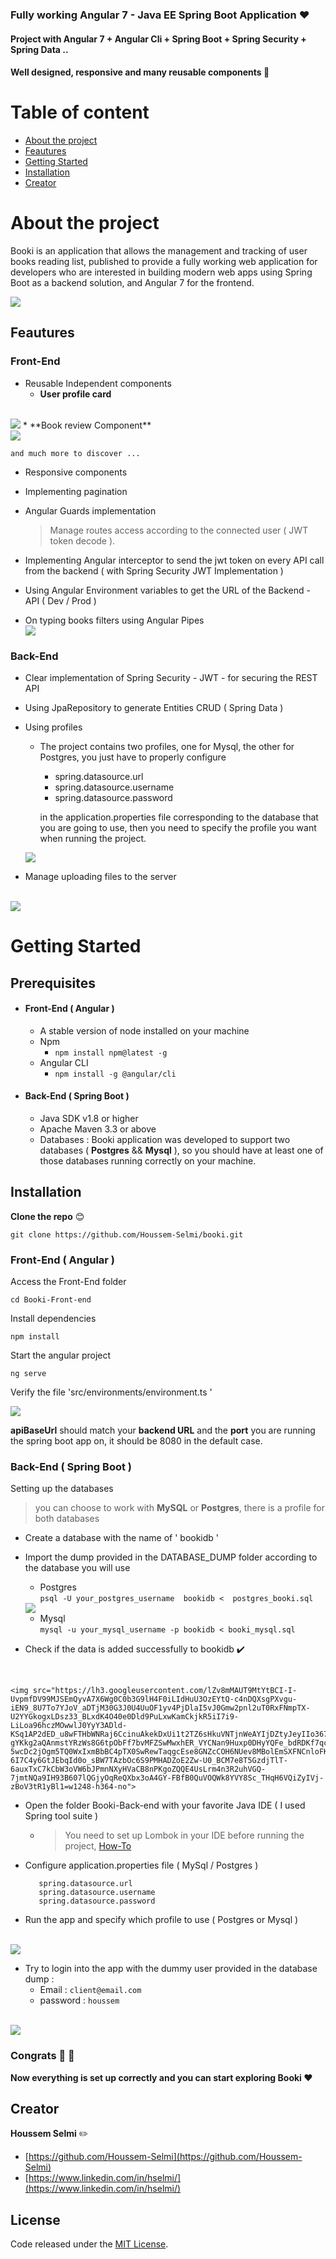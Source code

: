 


### Fully working Angular 7 -  Java EE Spring Boot  Application :heart: 

####  Project with Angular 7 + Angular Cli + Spring Boot + Spring Security + Spring Data ..

####  Well designed, responsive and many reusable components :art:



#  Table of content

<ul>
<li><a href="#about-the-project">About the project</a></li>
<li><a href="#feautures">Feautures  </a></li>
<li><a href="#getting-started">Getting Started</a></li>
<li><a href="#installation">Installation</a></li>
<li><a href="#creator">Creator </a></li>

</ul>



# About the project 
Booki is an application that allows the management and tracking of user books reading list,
published to provide a fully working web application for developers who are interested in building
modern web apps using  Spring Boot as a backend solution, and Angular 7 for the frontend.

<img src="https://firebasestorage.googleapis.com/v0/b/booki-26bbf.appspot.com/o/a1.gif?alt=media&token=3fd32186-9342-488e-8e08-5006b47f0194">

## Feautures  

### Front-End 

* Reusable Independent components 	
	*  **User profile card**	
	</br>
 <img src="https://lh3.googleusercontent.com/SXDlspy3VtNvDfkY_KLEUfRFMkETswcvUMg4xOPQUpnx6nyn1jtchSm57nfpwAzbs-IUTeN-_M3zwBGt27j1QB5VLN8KKKwr_VbPvai8PGaLzeECPFBqfxesscGxOP6K9EguS8le1KsJJ30R5-AhOmsBq4ZL9DChuUZVy29I4b1AUH9FVWH9Oa9WLt4xvS264vEl580Bb_1DskYYnl8WNBWMWOgZi90sf167i0nBcO2UbIUgyxc2vYj_xC7HJPoXjs0Fu0Y5qqdf554ANEryZd7cgef6IdYSdh1hHJ1TFq1fg4DEQZ6kK4usct4OyY11Ktdd_9Mtx-g3jp_wtXuilGGmR3l5TXyRVDPg8Pfc_dNe3SJjdzwdCfIMr7Yp_CfzEuggK27ZVgNE98xDblPDg3Oo0LgB2J7gcOhA2z_qGT4SFkD6gpZOdRJieqd1H0an1TrVrk15Srj3N3xaQHDsB7skDEqFVV6vwn9lqqoAveUZ9ECRerphmnYjI4IjUyn0cXCUMMLFic7LToJ4RRzxMRS-5qnPEej-k3HvViqofwsokD79tS3cEkaBXiPc0YynjFjhqKtFLwgzCIqBICccOzAp58T1-aOal3HV-DS756Kh5gbPq65hPFKspEXbBhywdS9CeW0XnkAPOHx05ohbkyte7goi6S3siXFIWB7gwvQyvq3_7M95E3x7dT_6TenoxOp9MK5srVPmGV_VjOOjwWh_=w1358-h551-no">	
	*	**Book review Component**
	</br>
		 <img src="https://lh3.googleusercontent.com/c1E7ESy7xzkB7vulNSEh4iTbfKGgP6sXxP0yIOP_rNsxG1ZOVGEJ-p9nDWOUXSwfp4f_BT-MyqVQOa4BbuVIqm7e7EGTEWQMj0RzRvMSTRBZynxvuUJ5S5dulL4kco4anHrQmvW5_3qRprF4Mrcq3ONUhVnMYcDfExjJVRtzg9-Wx9pUG1MC_6FdpoZajJP4eVWiccKfyprNABZJT15_ZZa9S1oOfa1UtDGYNZBfLB3aldoKyOYx1cMmtqhYTbh1ptLx2w-1XUTs7FG-P-v3u-iWKnzD9899RVglljm68RKw-JmUUZ58HpigUHZJeIit-vPfZtu1HMggWNo5G6FypoBuKW2qpGVf6_eTHwW81Ull_l1Y7CklK4yitUYxjkn_RlVDuJJS9bJpJkZFIZkAfIYYosZZW54m9FezYBusZUp5jEc1FPLwsNNiNnTF9yRiKbWD8HyC9TIikOZJGrRx-1fhrNRtbM9p_8xtKx--4bGkyLm4ruxctj77WSyg_c4yzUGJxphC7Sg3zskaTH-uRAhBVe8Gt-NKwlIz3Of3XKQXhkCTupjvVUGUjHPT9zsW25g4lQGaCxQHco2WhvODjN5Tfs52nvh9uGfB1Qt1mvdqQdwOICoIKyt2qwlloIutsxFA-GVpuYeRFO-texSKLzg5mqbvhwYYUfR0KBzy-0C3h0Seb4K4WGHQb3KO3HaDe24pq4_rLzBxcqodwep9ti2m=w504-h471-no">	

	and much more to discover ...
* Responsive components
* Implementing pagination
* Angular Guards implementation
  >  Manage routes access according to the connected user ( JWT token decode ).
  
 * Implementing Angular interceptor to send the jwt token
    on every API call from the backend ( with Spring Security JWT Implementation )
* Using Angular Environment variables to get the URL of the Backend - API  ( Dev / Prod )
* On typing books filters using Angular Pipes 
	<br/>
		 <img src="https://lh3.googleusercontent.com/0IlrF5-AozR1UJ1mC83PmKJ3YY1s6HU0vAquhZquVbaa5bCRGjCEVHoQqiOoY2-eDfUTr6yUIYnrNnHreFMavQVMz04nuT-iteV0oXU7Gsg7jnCX3Ln_h8NhkLHoA93_eKsPLBIerehHN4wViEVspGZleg_prpOoBkoReVfNmfacHUDTZaZl805TLaKM_VyeFwpC0yyqmRL-95BdRsdxoFFHEM9paQQ6reIeQdmCa3NgecSFpizlmPJ44rux1sP4FN2WJm2AKADL8CKdSmv4srBKIh6CfauYRkqup2MQtV7fI0AvBu_aEOVPY_2ncPAJ7CILhQrg7XkY5kti9Q6h1LWWv_4Jug1HzJvelgZwuaw2y6hV2Ij9_7cClrUZ3ku1QtVzwTjYX0B4b_v_95W28Z3fzE_MMDnEEeX2esCpxd_Ue8xYrkRKy2eSj0O2NMz0Xo61I3404G3dd4fjC4CyXGKxdjxSgmobF-WcPilveSFbdryUoN2taa-nFhkuaTQNcAaJt7kWUQKkthmhW1TJNC-EuOWU26NbS6bGcUYV4gwCqRoXDn8bXMVYKyoXQ5ZxgYRSpuGrUeoMLlStszVgmDixCXzYD0s7OBQxfkYa1MDS5lWRDGt68xdmWOH_su5ux6UlYgCWD41D1fV_6UDgLRzXmdE2Pkyt0qSUzEqubhwoowGuN0nJOEpYxTF3e0N21A4dantQgNhEymXViQE9TEUs=w1333-h695-no">	


### Back-End 

* Clear implementation of Spring Security - JWT - for securing the REST API
* Using JpaRepository to generate Entities CRUD ( Spring Data )
* Using profiles
	* The project contains two profiles, one for Mysql, the other for Postgres, you just have to properly configure 
		* spring.datasource.url
		* spring.datasource.username
		* spring.datasource.password
			
	  in the application.properties file corresponding to the database that you are going to use, then you need to specify the profile you want when running the project.
	  
	 <img src="https://lh3.googleusercontent.com/W5ieK4HjPUVB_kscf9c6GFpx23sj8YYsiFvyYRua72jeIWqUQ2lb48MX8wySYWQH6uOatk3PtFVvBqqxTklBUfIk_RZV8IsjEHtxFrhQHRQLRpIssnPSMzWFVU9B9DJ5-Q5rC0jU31T2ILX9PsG4YUfmeC7EnyOtPPv0U79AmgLrs3HHsxIpHyi_qroxLmne5oPXP1c-utEKo2wqvxZ1Gabgb5j5Z6ZXyUibMReL7XL5FFaOwA2XeiGM8fg1ZwxNIkw5nz608yuSFF3Jreci6AN4wDCZwKHo75y83WHMgva54TSiuN0pMhsTfKocpap401Yf-Zi1vx7CAl6S9jnf3C0N4mlMSsJxn3ML9XeWbHD4G-Lo9CoTg-6tf-9W4__iYEQNr9mPgNxjiNfYeFTpjQ1WaMdTm9uLjadX9JVhQQEGZXwBK0WnKp2RHOHhRcr_7XB9puMq5ZIG6OMJdZRe_0pS0IEC32cgaabFLWwUbfUd45yV2eKwCL2R_E4zaWQzpf77KE23AjDrTQiECXNd8-YpsUnVf2adFeGCSWR1Wx_0-wlQAS7f_bBu_Nq3ia8xdlVQyUJayG6kmc-XJWKklAaKLCWSKdF5gT4QLgPFTYOcwuNzG2vy-UphQ30AB-TVIGSKaFl6PgKzLC3ngQ3M3pBUZYedJmKeEl6iIPUCOD5LPu06obJAzWTyta5Pu4PS0q0wBX2-wiooEVbutwuQUIz4=w908-h646-no">	
* Manage uploading files to the server 
<br/>
 <img src="https://lh3.googleusercontent.com/mifhuF2cAmkH7OlPshcpaF0qfukohDIW-tXybxv5-YrYhkeD2SoniB78um9yQVU7laxM1V4eHXwwONtLNjNKutXz5tZ4q3dq3ZmLzcpBhRE9fNWo_qJaxu1q8gH4v80TzAEx_TvUkCv9H_3a4Qo-3_lJ1DmFJvY7ocx5XE6Hx-TLelJ9-lJXh-cqq1OEYkOE8F4RPczptmRDwVemZR-MspIdwWGJNxUgQFDsDzDwdKiRsjmdwM9PLWswMKGkC4vln78FG_Euv0SeX2e_qjqTtSODPX-ZCUpJk7ESe394xOByTfZ0qeNoYgXzkfu7eHmCVDnKSj6qVq_TkJqU9bGjDC3pkRKcGmhcLV9QgcLVXAAGgPsideFGoueQHkiTrF1Kg0dDysBIlo2PErw7TU5ZihNzshW4QH3rMbpi-XMG6azV6ODb6H8cT-Owyqh9S6riXMyXU8fc4JQYzO2L4zfLVjYbwM3EcjCeLKEAFFQVwhOewTzMbeHVfJnfGh68Vo4OGolkLk0qcFlAHFPSxcroHunPX6Mo1XqGcSBZnZfc7aRydnCanUdZfbq3GTqKk6x-j739HRNN5KyhFV6NQ5Z0jklf6a0tsY4OBaIdDxVK2kXeE7BZs3vUvHuhkvCoiX6Hxz3ufEmuiDm14C0NXs8AlU60RicefnZzxvuIm_3HAfPdCIFIuTy5BwhA9J8Bcu66XK9GigNPwQ32OoxlJxnXAM6G=w1239-h646-no">	

# Getting Started

## Prerequisites 
* #### Front-End ( Angular )
	* A stable version of node installed on your machine
	* Npm
		* `npm install npm@latest -g`
	* Angular CLI
		* `npm install -g @angular/cli`


* #### Back-End ( Spring Boot )
	* Java SDK v1.8 or higher 
	* Apache Maven 3.3 or above
	* Databases : Booki application was developed to support two databases ( **Postgres** && **Mysql** ), so you should have at least one of those databases running correctly on your machine.
	
## Installation 

 **Clone the repo**  :blush:
	 

    git clone https://github.com/Houssem-Selmi/booki.git
	

### Front-End ( Angular )
Access the Front-End folder

    cd Booki-Front-end 
  
  Install dependencies

    npm install

Start the angular project 

    ng serve 

Verify the file 'src/environments/environment.ts '


<img src="https://lh3.googleusercontent.com/z2M6KTngB0ujAXJCnvOrw01S5QzlRnmMTcktAtv43tE-OwFR9eU80yjDOm10xcJdxaDz0zY9wtzVMDvKxTKS4NGFTfccTMopHcx3dCWnrrDwilee8emURkCRYN-qv3yJPgn0v8Q1q5a4G_COdT987Xq_8F20mm52Zx7i_kdopK5n3KrJmAJxKzhuD3zfY5uBScgP20RD8U3DnCQRJ2kHTx8M675ZIdwbzBRqL1x2HRc-wGvMth4pon6SNP7bbjwd4Gmqi5TEsdz62helvqgdprHbhf_z-TW027BfshfETVqM1aBI7Qgqvh8jJUeoQDdBagXiiwBm84iNro8_7gl1cSR7BW8QvwHB_a_prk6s63T90c1tP2X5A9YsQlCLrFQRxZWTJph9I1keTiUfKSLKrYgynb43uPqHyPHWoMLRNaOpsmh5kGTm0ffzoajkyG4wEd6w4EiE0p8KwIqTjmsGLdDagQIeZVhub6oqkOW8VnrS7o29vyhivwY-ZX-zMmoZt_p_tKZDMZX8KPhvEYjMIprUa0XLfZbySEd48S9lUgHPZp16PxjjhAHWReoxP8YjEsC1iem9fFpYGIdrjLbrtJ7DEM7G9jy2KqxwLUdKGAVMxpELw-4f7PUWOsiOBuYu5bNd_o7cE7rbsqWo9HawkMwSr2_4RiLaweHI0S7iT1aScYCSZrtXTpQOaoGwF-30-cKuvSX_JF5lGdqFFpbRor1p=w1150-h646-no">	
	

**apiBaseUrl** should match your **backend URL** and the **port** you are running the spring boot app on, it should be 8080 in the default case.


### Back-End ( Spring Boot )

  Setting up the databases

> you can choose to work with **MySQL** or **Postgres**, there is a profile for both databases

* Create a database with the name of ' bookidb '
* Import the dump provided in the DATABASE_DUMP folder according to the database you will use
	- Postgres  
	  `psql -U your_postgres_username  bookidb <  postgres_booki.sql`

	<img src="https://lh3.googleusercontent.com/H6eJ92R0aVHM_Q0A7gf97-xA70U-ZuyUqf0WtCED7HWIYQSn2u3MpU1jiPGe4gcuBpfWB34sZ300C9vnLNJJblYRboKr3CQ-qqGzOr1lGfkrdMH7ekMK2CkaM9qK55O3O2KNZEYuY02L3Gg2np5Godp4gCFK8dQ7lzPAPAO-_4sPHJJU5ej8Qy0YCsEg7HzRPzAlqEFhZyzF9Xi0RaPEaqaH-8R2-IGg-4fqj9_3YS4YFNK6sENkoZVVNNeIfpeSq87TA4P-36Yy0cDQW8uYIJEVb0Petnv7p7OKBBGjOMFPcMZtyqauPlM8_v8EuzIO3tmanm7g2_fq-LgGPdsiicLflZ_V5OwK8D-cYV7mfcXrNDQODPKoJH26nrl1ZgXDTKNMjdRVNEyHKJhfIRfiWfAscRt0Ffznb3z9jn8Mhccwm0q4eWQf8BTZjj9SsGBDQYHFC1iJ35mOekSO3QQ_d_xQNuNzklic2z-Rkxzwz0xaAEAEcBB7T4qnmvtrOzZ90pMvqErrj8VnOuUhV-cG82K2YzFvfTwjPNFxBbROwcXWXxMHQ_EcDdt7gtRWtQnnHU23mbJyjS35ASfNw8LfRWMEPaZrDxi10Xed4CQBDhDr2JzyUQ2Tp1hiXmnDwgVNoQedsEOULusHcJlB65CovsxSazkrexCZqHImXRiX6zVe6Fm-xxhAcbxtE9G6RTbTbLGzVeYlumVE_1173uIIR4kr=w627-h316-no">	



	- Mysql  
	  `mysql -u your_mysql_username -p bookidb < booki_mysql.sql
`


* Check if the data  is added successfully to bookidb  ✔️
</br>

	<img src="https://lh3.googleusercontent.com/lZv8mMAUT9MtYtBCI-I-UvpmfDV99MJSEmQyvA7X6Wg0C0b3G9lH4F0iLIdHuU3OzEYtQ-c4nDQXsgPXvgu-iEN9_8U7To7YJoV_aDTjM30G3J0U4UuOF1yv4PjDlaI5vJ0Gmw2pnl2uT0RxFNmpTX-U2YYGkogxLDsz33_BLxdK4O40e0Dld9PuLxwKamCkjkR5iI7i9-LiLoa96hczMOwwlJ0YyY3ADld-KSq1AP2dED_u8wFTHbWNRaj6CcinuAkekDxUi1t2TZ6sHkuVNTjnWeAYIjDZtyJeyIIo367U9-gYKkg2aQAnmstYRzWs8G6tpObFf7bvMFZSwMwxhER_VYCNan9Huxp0DHyYQFe_bdRDKf7qcEEL0vuC4n-5wcDc2jOgm5TQ0WxIxmBbBC4pTX0SwRewTaqgcEse8GNZcCOH6NUev8MBolEmSXFNCnloFKkmrryXfsyqxqJ7HAsV31bd3kcy2thUyW37bqsPL0jXZJGRpz167quSUkZkIJGHtwSImgQ6sZ-6I7C4y6GtJEbqId0o_sBW7TAzbOc6S9PMHADZoE2Zw-U0_BCM7e8T5GzdjTlT-6auxTxC7kCbW3oVW6bJPmnNXyHVaCB8nPKgoZQQE4UsLrm4n3R2uhVGQ-7jmtNQa9IH93B607lQGjyOqReQXbx3oA4GY-FBfB0QuVOQWk8YVY8Sc_THqH6VQiZyIVj-zBoV3tR1yBl1=w1248-h364-no">	
	
* Open the folder Booki-Back-end with your favorite Java IDE ( I used Spring tool suite ) 
	*  > You need to set up Lombok in your IDE before running the project, [How-To](https://www.baeldung.com/lombok-ide)
	
* Configure application.properties file ( MySql / Postgres )
	
		 spring.datasource.url
		 spring.datasource.username
		 spring.datasource.password
* Run the app and specify which profile to use ( Postgres or Mysql )
</br>
	<img src="https://lh3.googleusercontent.com/bgvQea_Uw-N5iBp6azDXR5KoTdY6wmdMIdF46YYb_RZfQIQ_GdXK7FeFDh3jkJD9xW3oTt7FqCvK6lhCUXIZzOZAJL6v22KRE2tYuwPgp8Jj6hTpXwuWDaWULfoj9vCRUlufnyDv89-XH3rUVmqJN8TzOjceDJ9HCHAVk1cBPZ03Dn-qkz5mgVjLH8ddnbiEXpBCEige9jdcGXbS-7xRUZHnb90TLeREOEMIjIVPGHhXW8Np-yrV_GlPZ1iMajkBl8fxf6E3Pc2Fup_XsBLMGrif5fgQAQkPqnQNhgjaaQmk9G4dQc2Q1IqIbXEzya6e3UY2iPyH46EqwSI_w9_yNiTq2bkpyg1V8vxayD-3MzxjRsLo3w8RgJVT8dykiDW7gkfOHAeeW5MAmiRUCTJ_C48lNEAVGM3IwtU8dGSNyAHYfrWVitKTz6Ka43fZJdp4S-IbgAg9Y9mPKdB2sY4ZxMi2t1YpQyTR_zBDcZ7Ek7Uki7im1aYkU2rGfhnT8TCv2rLoKigftd-Cmg7_UtUb_dLjy_rUNWoCoQSo-vWl1HDGOgGJWf_AeC9zb4DBrqDbIuzAUfS8B6CZDsu-qOndEvprBdIhrL8E_hICqphhGk12IK2w360yV7ll4t3ljpXBK5ru7FpH48Eia7TC3-NKlr9DG4go89AF8tr7uPZM68-FgVR9Mfp40bTRHwgmqoI_Bc1fB5GMLjafjBxIZn7zM46N=w977-h695-no">	
	
* Try to login into the app with the dummy user provided in the database dump  : 
	*	Email : `client@email.com`
	*	password : `houssem`
</br> 
	<img src="https://lh3.googleusercontent.com/byajEPDTMoQU-6i26SztzAab_uXDvmns7YtsrvudfgN7mxbFHowKaiNt4gmBIx0vFz_ZkYelKfFUxpS61NqBij_CuXxh2ztqNhoSdu8BfsZymfAN0adgRhrnREEWHzsT2c7Mv4FxSJUENcjNZhZup5rM1tbSuXSWLmnS0iBRyQNORUJru9vLKJzpsU9BZNWwuhwTBjM1FLM4cEKTgv1MGE4vdvSxGKmVBshF-hcsElRdH8tA5EL3cIMqWrvzG4CqhwLFTNzPh6YgLzZUEEoGCWSpHaix-1CngdSEJEDrmj7kHB3LjVmWUfP0vlQ8e6ozN1z98U8NnYSHrcX5PH3aGhtxoubVSeaeL5ClN_oPMVO4ZZebiqh--C3wH7vME3lAnJU1zwzqAF2acUSKsr7SIx2G0OxirNlI1Y4EGzPKnwOX1tIO8hwzdjpT2G3a5m-0COJ47xGBmXB0Lqvqurak2CaQMfaK_JgnnYRaPkQhYCDsREuuzdZemJ4MGc6rx4jyjA0BFERj-YHCQJAW8rBI480zY3bJPBTpDAO5OEfwGSxAmBmPS3jMkkL90fpw_3g8B9HyPzNL0eZ06dBWFitEzlWjFZS5JSZrUJGwhd_LFNivX06IBfY2ZC-40I3q2arbhcwADp-x5Mrb7mfkV1obxDSN6rlyHPy_cRxYNYW51Rx-pS-46s9RLKDU3PvHWLKX3-TD5XkQL39_3CcN9Wlzmlgw=w1340-h695-no">	
 
 ### Congrats 👏 🎉 
**Now everything is set up correctly and you can start exploring Booki ❤️** 

## Creator 

**Houssem Selmi** :pencil2:

* [https://github.com/Houssem-Selmi](https://github.com/Houssem-Selmi)
* [https://www.linkedin.com/in/hselmi/](https://www.linkedin.com/in/hselmi/)


## License

Code released under the  [ MIT License](https://github.com/Houssem-Selmi/booki/blob/master/LICENSE.txt).

